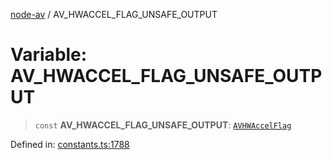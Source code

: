 [node-av](../globals.md) / AV\_HWACCEL\_FLAG\_UNSAFE\_OUTPUT

# Variable: AV\_HWACCEL\_FLAG\_UNSAFE\_OUTPUT

> `const` **AV\_HWACCEL\_FLAG\_UNSAFE\_OUTPUT**: [`AVHWAccelFlag`](../type-aliases/AVHWAccelFlag.md)

Defined in: [constants.ts:1788](https://github.com/seydx/av/blob/f8631fc881b394300b1479f511d55cf1c370a87f/src/constants/constants.ts#L1788)
